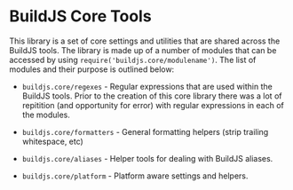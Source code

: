 # BuildJS Core Tools

This library is a set of core settings and utilities that are shared across the BuildJS tools.  The library is made up of a number of modules that can be accessed by using `require('buildjs.core/modulename')`.  The list of modules and their purpose is outlined below:

* `buildjs.core/regexes` - Regular expressions that are used within the BuildJS tools.  Prior to the creation of this core library there was a lot of repitition (and opportunity for error) with regular expressions in each of the modules.

* `buildjs.core/formatters` - General formatting helpers (strip trailing whitespace, etc)

* `buildjs.core/aliases` - Helper tools for dealing with BuildJS aliases.

* `buildjs.core/platform` - Platform aware settings and helpers.